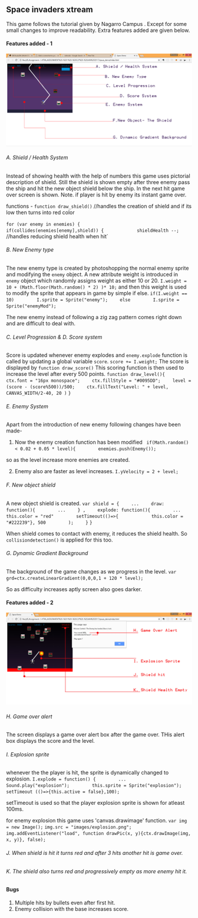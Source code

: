 ## Space invaders xtream

This game follows the tutorial given by Nagarro Campus . Except for some small changes to improve readability.
Extra features added are given below.

#### Features added - 1 
![game.png](screenshots/features.jpg "Normal game")

###### A. Shield / Health System

Instead of showing health with the help of numbers this game uses pictorial description of shield. Still the shield is shown empty after three enemy pass the ship and hit the new object shield below the ship. In the next hit game over screen is shown. 
Note. if player is hit by enemy its instant game over.

functions - 
`function draw_shield()` //handles the creation of shield and if its low then turns into red color

`for (var enemy in enemies) {`
`        if(collides(enemies[enemy],shield)) {`
`            shieldHealth --;` //handles reducing shield health when hit` 


###### B. New Enemy type

The new enemy type is created by photoshopping the normal enemy sprite and modifying the `enemy` object. A new attribute weight is introduced in `enemy` object which randomly assigns weight as either 10 or 20.  `I.weight = 10 + (Math.floor(Math.random() * 2) )* 10;` and then this weight is used to modify the sprite that appears in game by simple if else.
`if(I.weight == 10)`
`        I.sprite = Sprite("enemy");`
`    else`
`        I.sprite = Sprite("enemyMod");`

The new enemy instead of following a zig zag pattern comes right down and are difficult to deal with.


###### C. Level Progression & D. Score system

Score is updated whenever enemy explodes and `enemy.explode` function is called by updating a global variable `score`.
`score += I.weight;` 
The score is displayed by `function draw_score()`
This scoring function is then used to increase the level after every 500 points.
`function draw_level(){`
`    ctx.font = "16px monospace";`
`    ctx.fillStyle = "#0095DD";`
`    level = (score - (score%500))/500;`
`    ctx.fillText("Level: " + level, CANVAS_WIDTH/2-40, 20 )`
`}`

###### E. Enemy System

Apart from the introduction of new enemy following changes have been made-

1. Now the enemy creation function has been modified 
` if(Math.random() < 0.02 + 0.05 * level){`
`        enemies.push(Enemy());`  
   
so as the level increase more enemies are created. 

2. Enemy also are faster as level increases.
`I.yVelocity = 2 + level;`

###### F. New object shield 

A new object shield is created.
`var shield = {`
`    ...`
`    draw: function(){` 
`        ...`
`    } ,`
`    explode: function(){`
`        ...`
`        this.color = "red"`
`        setTimeout(()=>{`
`            this.color = "#222239"}, 500`
`        );`
`    }`
`}`

When shield comes to contact with enemy, it reduces the shield health. So `collisiondetection()` is applied for this too.

###### G. Dynamic Gradient Background

The background of the game changes as we progress in the level. 
`var grd=ctx.createLinearGradient(0,0,0,1 + 120 * level);`

So as difficulty increases aptly screen also goes darker.

#### Features added - 2
![gameover.png](screenshots/gameOverScreen.jpg "Game over screen")

###### H. Game over alert

The screen displays a game over alert box after the game over.
THis alert box displays the score and the level.

###### I. Explosion sprite

whenever the the player is hit, the sprite is dynamically changed to explosion.
`I.explode = function() {`
`        ...`
`        Sound.play("explosion");`
`        this.sprite = Sprite("explosion");`
`        setTimeout (()=>{this.active = false},100);`

setTimeout is used so that the player explosion sprite is shown for atleast 100ms. 

for enemy explosion this game uses 'canvas.drawimage' function.
`var img = new Image();`
`img.src = "images/explosion.png";`
`img.addEventListener("load", function drawPic(x, y){ctx.drawImage(img, x, y)}, false);`


###### J. When shield is hit it turns red and after 3 hits another hit is game over.
###### K. The shield also turns red and progressively empty as more enemy hit it.

#### Bugs

1. Multiple hits by bullets even after first hit.
2. Enemy collision with the base increases score.
